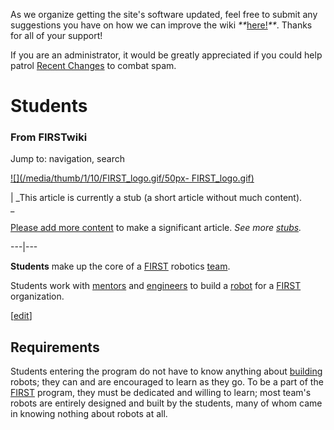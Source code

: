 As we organize getting the site's software updated, feel free to submit any
suggestions you have on how we can improve the wiki
_**_[here!](/index.php/User:Hallry/Suggestions "User:Hallry/Suggestions"
)_**_. Thanks for all of your support!

If you are an administrator, it would be greatly appreciated if you could help
patrol [Recent Changes](/index.php/Special:Recentchanges
"Special:Recentchanges" ) to combat spam.

# Students

### From FIRSTwiki

Jump to: navigation, search

[![](/media/thumb/1/10/FIRST_logo.gif/50px-
FIRST_logo.gif)](/index.php/Image:FIRST_logo.gif "" )

|  _This article is currently a stub (a short article without much content).  
_

[Please add more
content](http://www.firstwiki.net/index.php?title=Students&action=edit
"http://www.firstwiki.net/index.php?title=Students&action=edit" ) to make a
significant article. _See more [stubs](/index.php/Special:Shortpages
"Special:Shortpages" )._  
  
---|---  
  
  
**Students** make up the core of a [FIRST](/index.php/FIRST "FIRST" ) robotics [team](/index.php/Team "Team" ). 

Students work with [mentors](/index.php/Mentors "Mentors" ) and
[engineers](/index.php/Engineers "Engineers" ) to build a
[robot](/index.php/Robot "Robot" ) for a [FIRST](/index.php/FIRST "FIRST" )
organization.

[[edit](/index.php?title=Students&action=edit&section=1 "Edit section:
Requirements" )]

## Requirements

Students entering the program do not have to know anything about
[building](/index.php/Fabrication "Fabrication" ) robots; they can and are
encouraged to learn as they go. To be a part of the [FIRST](/index.php/FIRST
"FIRST" ) program, they must be dedicated and willing to learn; most team's
robots are entirely designed and built by the students, many of whom came in
knowing nothing about robots at all.

